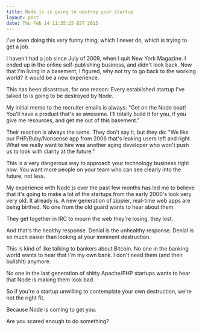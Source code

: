 ```yaml
---
title: Node.js is going to destroy your startup
layout: post
date: Thu Feb 14 11:35:25 EST 2013
---
```


I've been doing this very funny thing, which I never do, which is trying to get a job.

I haven't had a job since July of 2009, when I quit New York Magazine. I ended up in the online self-publishing business, and didn't look back. Now that I'm living in a basement, I figured, why not try to go back to the working world? It would be a new experience.

This has been disastrous, for one reason: Every established startup I've talked to is going to be destroyed by Node.

My initial memo to the recruiter emails is always: "Get on the Node boat! You'll have a product that's so awesome. I'll totally build it for you, if you give me resources, and get me out of this basement."

Their reaction is always the same. They don't say it, but they do: "We like our PHP/Ruby/Nonsense app from 2006 that's leaking users left and right. What we really want to hire was another aging developer who won't push us to look with clarity at the future."

This is a very dangerous way to approach your technology business right now. You want more people on your team who can see clearly into the future, not less.

My experience with Node.js over the past few months has led me to believe that it's going to make a lot of the startups from the early 2000's look very very old. It already is. A new generation of zippier, real-time web apps are being birthed. No one from the old guard wants to hear about them. 

They get together in IRC to mourn the web they're losing, they lost.

And that's the healthy response. Denial is the unhealthy response. Denial is so much easier than looking at your imminent destruction.

This is kind of like talking to bankers about Bitcoin. No one in the banking world wants to hear that I'm my own bank. I don't need them (and their bullshit) anymore.

No one in the last generation of shitty Apache/PHP startups wants to hear that Node is making them look bad.

So if you're a startup unwilling to contemplate your own destruction, we're not the right fit. 

Because Node is coming to get you.

Are you scared enough to do something?